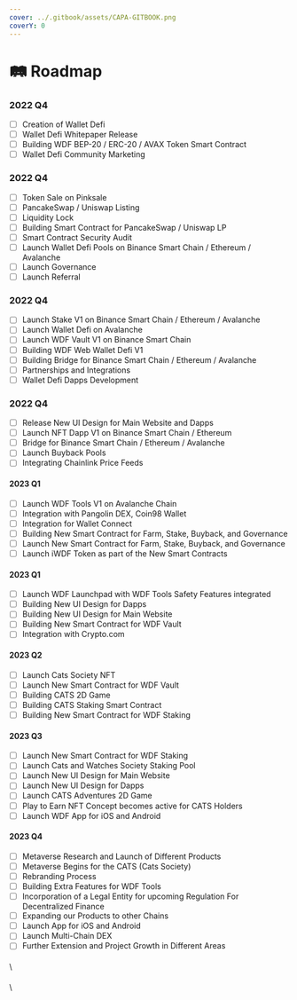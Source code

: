 ```yaml
---
cover: ../.gitbook/assets/CAPA-GITBOOK.png
coverY: 0
---
```


# 🛤 Roadmap

### 2022 Q4

* [ ] Creation of Wallet Defi
* [ ] Wallet Defi Whitepaper Release
* [ ] Building WDF BEP-20 / ERC-20 / AVAX Token Smart Contract
* [ ] Wallet Defi Community Marketing

### 2022 Q4

* [ ] Token Sale on Pinksale
* [ ] PancakeSwap / Uniswap Listing
* [ ] Liquidity Lock
* [ ] Building Smart Contract for PancakeSwap / Uniswap LP
* [ ] Smart Contract Security Audit
* [ ] Launch Wallet Defi Pools on Binance Smart Chain / Ethereum / Avalanche
* [ ] Launch Governance
* [ ] Launch Referral

### 2022 Q4

* [ ] Launch Stake V1 on Binance Smart Chain / Ethereum / Avalanche
* [ ] Launch Wallet Defi on Avalanche
* [ ] Launch WDF Vault V1 on Binance Smart Chain
* [ ] Building WDF Web Wallet Defi V1
* [ ] Building Bridge for Binance Smart Chain / Ethereum / Avalanche
* [ ] Partnerships and Integrations
* [ ] Wallet Defi Dapps Development

### 2022 Q4

* [ ] Release New UI Design for Main Website and Dapps
* [ ] Launch NFT Dapp V1 on Binance Smart Chain / Ethereum
* [ ] Bridge for Binance Smart Chain / Ethereum / Avalanche
* [ ] Launch Buyback Pools
* [ ] Integrating Chainlink Price Feeds

#### 2023 Q1

* [ ] Launch WDF Tools V1 on Avalanche Chain
* [ ] Integration with Pangolin DEX, Coin98 Wallet
* [ ] Integration for Wallet Connect
* [ ] Building New Smart Contract for Farm, Stake, Buyback, and Governance
* [ ] Launch New Smart Contract for Farm, Stake, Buyback, and Governance
* [ ] Launch iWDF Token as part of the New Smart Contracts

#### 2023 Q1

* [ ] Launch WDF Launchpad with WDF Tools Safety Features integrated
* [ ] Building New UI Design for Dapps
* [ ] Building New UI Design for Main Website
* [ ] Building New Smart Contract for WDF Vault
* [ ] Integration with Crypto.com

#### 2023 Q2

* [ ] Launch Cats Society NFT
* [ ] Launch New Smart Contract for WDF Vault
* [ ] Building CATS 2D Game
* [ ] Building CATS Staking Smart Contract
* [ ] Building New Smart Contract for WDF Staking

#### 2023 Q3

* [ ] Launch New Smart Contract for WDF Staking
* [ ] Launch Cats and Watches Society Staking Pool
* [ ] Launch New UI Design for Main Website
* [ ] Launch New UI Design for Dapps
* [ ] Launch CATS Adventures 2D Game
* [ ] Play to Earn NFT Concept becomes active for CATS Holders
* [ ] Launch WDF App for iOS and Android

#### 2023 Q4

* [ ] Metaverse Research and Launch of Different Products
* [ ] Metaverse Begins for the CATS (Cats Society)
* [ ] Rebranding Process
* [ ] Building Extra Features for WDF Tools
* [ ] Incorporation of a Legal Entity for upcoming Regulation For Decentralized Finance
* [ ] Expanding our Products to other Chains
* [ ] Launch App for iOS and Android
* [ ] Launch Multi-Chain DEX
* [ ] Further Extension and Project Growth in Different Areas

#### &#x20;

#### &#x20;

\


####

#### &#x20;

#### &#x20;

\


### &#x20;

### &#x20;
